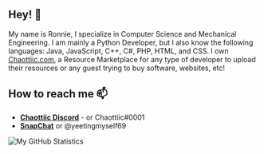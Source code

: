 ## Hey! 👋
My name is Ronnie, I specialize in Computer Science and Mechanical Engineering. 
I am mainly a Python Developer, but I also know the following languages: Java, JavaScript, C++, C#, PHP, HTML, and CSS.
I own [Chaottiic.com](https://chaottiic.com), a Resource Marketplace for any type of developer to upload their resources or any guest trying to buy software, websites, etc!


## How to reach me 📫
- **[Chaottiic Discord](https://chaottiic.com/discord)** - or Chaottiic#0001
- **[SnapChat](https://www.snapchat.com/add/yeetingmyself69)** or @yeetingmyself69

![My GitHub Statistics](https://github-readme-stats.vercel.app/api?username=Chaottiic&theme=dark&show_icons=true)
